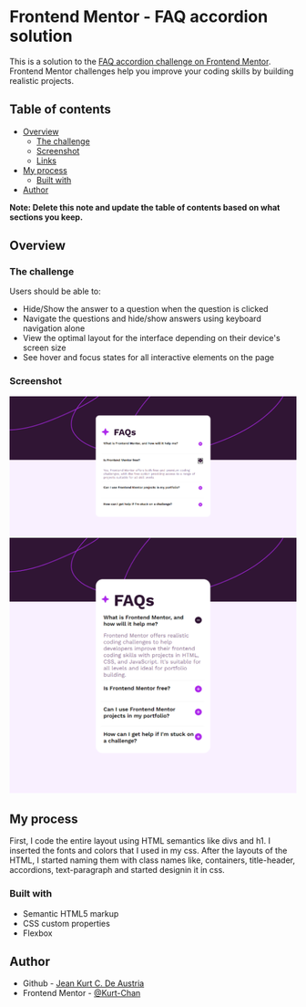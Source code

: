 # Frontend Mentor - FAQ accordion solution

This is a solution to the [FAQ accordion challenge on Frontend Mentor](https://www.frontendmentor.io/challenges/faq-accordion-wyfFdeBwBz). Frontend Mentor challenges help you improve your coding skills by building realistic projects. 

## Table of contents

- [Overview](#overview)
  - [The challenge](#the-challenge)
  - [Screenshot](#screenshot)
  - [Links](#links)
- [My process](#my-process)
  - [Built with](#built-with)
- [Author](#author)

**Note: Delete this note and update the table of contents based on what sections you keep.**

## Overview

### The challenge

Users should be able to:

- Hide/Show the answer to a question when the question is clicked
- Navigate the questions and hide/show answers using keyboard navigation alone
- View the optimal layout for the interface depending on their device's screen size
- See hover and focus states for all interactive elements on the page

### Screenshot

![Desktop](./assets/images/Screenshot%202023-12-10%20232414.png)
![Mobile](./assets/images/Screenshot%202023-12-10%20232544.png)

## My process
First, I code the entire layout using HTML semantics like divs and h1. I inserted the fonts and colors that I used in my css. After the layouts of the HTML, I started naming them with class names like, containers, title-header, accordions, text-paragraph and started designin it in css.

### Built with

- Semantic HTML5 markup
- CSS custom properties
- Flexbox

## Author

- Github - [Jean Kurt C. De Austria](https://github.com/Kurt-Chan)
- Frontend Mentor - [@Kurt-Chan](https://www.frontendmentor.io/profile/Kurt-Chan)